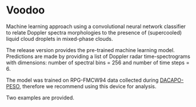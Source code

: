 # Voodoo

Machine learning approach using a convolutional neural network classifier to relate Doppler spectra morphologies to the presence of (supercooled) liquid cloud droplets in mixed-phase clouds.

The release version provides the pre-trained machine learning model. Predictions are made by providing a list of Doppler radar time-spectrograms with dimensions: number of spectral bins = 256 and number of time steps = 6.

The model was trained on RPG-FMCW94 data collected during [DACAPO-PESO](https://dacapo.tropos.de/index.php/locations/15-dacapo-peso), therefore we recommend using this device for analysis. 

Two examples are provided.



